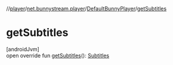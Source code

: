 //[player](../../../index.md)/[net.bunnystream.player](../index.md)/[DefaultBunnyPlayer](index.md)/[getSubtitles](get-subtitles.md)

# getSubtitles

[androidJvm]\
open override fun [getSubtitles](get-subtitles.md)(): [Subtitles](../../net.bunnystream.player.model/-subtitles/index.md)
